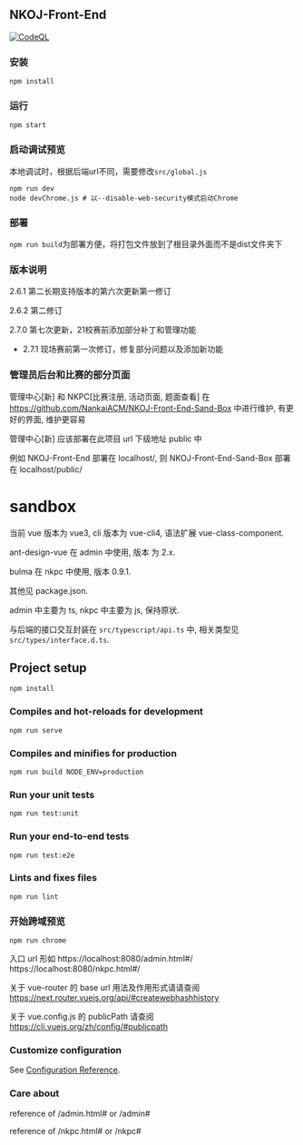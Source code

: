## NKOJ-Front-End
[![CodeQL](https://github.com/NankaiACM/NKOJ-Front-End/actions/workflows/codeql-analysis.yml/badge.svg)](https://github.com/NankaiACM/NKOJ-Front-End/actions/workflows/codeql-analysis.yml)
### 安装
`npm install`
### 运行
`npm start`
### 启动调试预览
本地调试时，根据后端url不同，需要修改`src/global.js`
```SHELL
npm run dev
node devChrome.js # 以--disable-web-security模式启动Chrome
```
### 部署
`npm run build`为部署方便，将打包文件放到了根目录外面而不是dist文件夹下

### 版本说明

2.6.1 第二长期支持版本的第六次更新第一修订

2.6.2 第二修订

2.7.0 第七次更新，21校赛前添加部分补丁和管理功能
  - 2.7.1 现场赛前第一次修订，修复部分问题以及添加新功能

### 管理员后台和比赛的部分页面

管理中心\[新\] 和 NKPC\[比赛注册, 活动页面, 题面查看\] 在 https://github.com/NankaiACM/NKOJ-Front-End-Sand-Box 中进行维护, 有更好的界面, 维护更容易

管理中心\[新\] 应该部署在此项目 url 下级地址 public 中

例如 NKOJ-Front-End 部署在 localhost/, 则 NKOJ-Front-End-Sand-Box 部署在 localhost/public/

# sandbox

当前 vue 版本为 vue3, cli 版本为 vue-cli4, 语法扩展 vue-class-component.

ant-design-vue 在 admin 中使用, 版本 为 2.x.

bulma 在 nkpc 中使用, 版本 0.9.1.

其他见 package.json.

admin 中主要为 ts, nkpc 中主要为 js, 保持原状.

与后端的接口交互封装在 `src/typescript/api.ts` 中, 相关类型见 `src/types/interface.d.ts`.

## Project setup
```
npm install
```

### Compiles and hot-reloads for development
```
npm run serve
```

### Compiles and minifies for production
```
npm run build NODE_ENV=production
```

### Run your unit tests
```
npm run test:unit
```

### Run your end-to-end tests
```
npm run test:e2e
```

### Lints and fixes files
```
npm run lint
```

### 开始跨域预览
```
npm run chrome
```
入口 url 形如 https://localhost:8080/admin.html#/ https://localhost:8080/nkpc.html#/

关于 vue-router 的 base url 用法及作用形式请请查阅 https://next.router.vuejs.org/api/#createwebhashhistory

关于 vue.config.js 的 publicPath 请查阅 https://cli.vuejs.org/zh/config/#publicpath

### Customize configuration
See [Configuration Reference](https://cli.vuejs.org/config/).

### Care about
reference of /admin.html# or /admin#

reference of /nkpc.html# or /nkpc#
